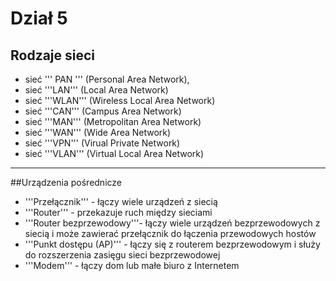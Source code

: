 # Dział 5

## Rodzaje sieci

- sieć ''' PAN ''' (Personal Area Network),
- sieć '''LAN''' (Local Area Network)
- sieć '''WLAN''' (Wireless Local Area Network)
- sieć '''CAN''' (Campus Area Network)
- sieć '''MAN''' (Metropolitan Area Network)
- sieć '''WAN''' (Wide Area Network)
- sieć '''VPN''' (Virual Private Network)
- sieć '''VLAN''' (Virtual Local Area Network)
___
##Urządzenia pośrednicze

- '''Przełącznik''' - łączy wiele urządzeń z siecią
- '''Router''' - przekazuje ruch między sieciami
- '''Router bezprzewodowy'''- łączy wiele urządzeń bezprzewodowych z siecią i może zawierać przełącznik do łączenia przewodowych hostów
- '''Punkt dostępu (AP)''' - łączy się z routerem bezprzewodowym i służy do rozszerzenia zasięgu sieci bezprzewodowej
- '''Modem''' - łączy dom lub małe biuro z Internetem
